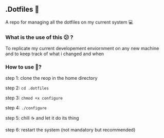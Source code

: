 ## .Dotfiles 💠

A repo for managing all the dotfiles on my current system 💻

### What is the use of this 😕 ?

To replicate my current developement enviornment on any new machine and to keep track of what i changed and when

### How to use 🐧?

step 1: clone the reop in the home directory

step 2: `cd .dotfiles`

step 3: `chmod +x configure`

step 4: `./configure`

step 5: chill ☕ and let it do its thing

step 6: restart the system (not mandatory but recommended)
